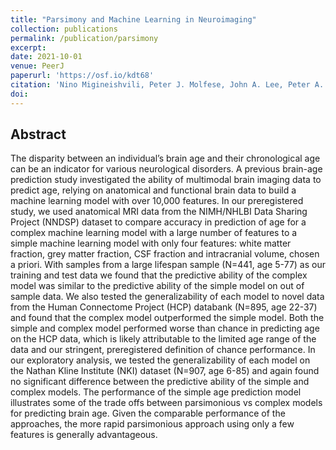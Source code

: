 ```yaml
---
title: "Parsimony and Machine Learning in Neuroimaging"
collection: publications
permalink: /publication/parsimony
excerpt:
date: 2021-10-01
venue: PeerJ
paperurl: 'https://osf.io/kdt68'
citation: 'Nino Migineishvili, Peter J. Molfese, John A. Lee, Peter A. Bandettini, Phillip Shaw, Adam G. Thomas, and Dylan M. Nielson; Parsimony and Machine Learning in Neuroimaging' 
doi: 
---
```


## Abstract

The disparity between an individual’s brain age and their chronological age can be an indicator for various neurological disorders. A previous brain-age prediction study investigated the ability of multimodal brain imaging data to predict age, relying on anatomical and functional brain data to build a machine learning model with over 10,000 features. In our preregistered study, we used anatomical MRI data from the NIMH/NHLBI Data Sharing Project (NNDSP) dataset to compare accuracy in prediction of age for a complex machine learning model with a large number of features to a simple machine learning model with only four features: white matter fraction, grey matter fraction, CSF fraction and intracranial volume, chosen a priori. With samples from a large lifespan sample (N=441, age 5-77) as our training and test data we found that the predictive ability of the complex model was similar to the predictive ability of the simple model on out of sample data. We also tested the generalizability of each model to novel data from the Human Connectome Project (HCP) databank (N=895, age 22-37) and found that the complex model outperformed the simple model. Both the simple and complex model performed worse than chance in predicting age on the HCP data, which is likely attributable to the limited age range of the data and our stringent, preregistered definition of chance performance. In our exploratory analysis, we tested the generalizability of each model on the Nathan Kline Institute (NKI) dataset (N=907, age 6-85) and again found no significant difference between the predictive ability of the simple and complex models. The performance of the simple age prediction model illustrates some of the trade offs  between parsimonious vs complex models for predicting brain age. Given the comparable performance of the approaches, the more rapid parsimonious approach using only a few features is generally advantageous.
